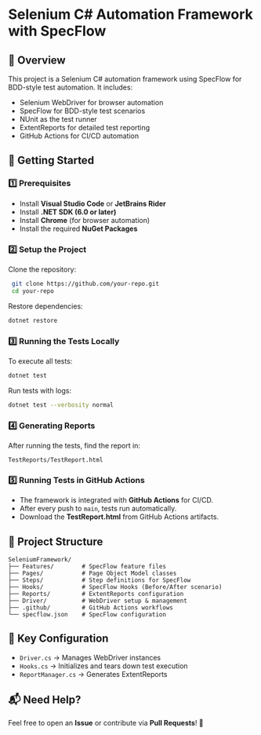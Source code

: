 # Selenium C# Automation Framework with SpecFlow

## 📌 Overview
This project is a Selenium C# automation framework using SpecFlow for BDD-style test automation. It includes:
- Selenium WebDriver for browser automation
- SpecFlow for BDD-style test scenarios
- NUnit as the test runner
- ExtentReports for detailed test reporting
- GitHub Actions for CI/CD automation

## 🚀 Getting Started

### 1️⃣ Prerequisites
- Install **Visual Studio Code** or **JetBrains Rider**
- Install **.NET SDK (6.0 or later)**
- Install **Chrome** (for browser automation)
- Install the required **NuGet Packages**

### 2️⃣ Setup the Project
Clone the repository:
```sh
 git clone https://github.com/your-repo.git
 cd your-repo
```

Restore dependencies:
```sh
dotnet restore
```

### 3️⃣ Running the Tests Locally
To execute all tests:
```sh
dotnet test
```
Run tests with logs:
```sh
dotnet test --verbosity normal
```

### 4️⃣ Generating Reports
After running the tests, find the report in:
```
TestReports/TestReport.html
```

### 5️⃣ Running Tests in GitHub Actions
- The framework is integrated with **GitHub Actions** for CI/CD.
- After every push to `main`, tests run automatically.
- Download the **TestReport.html** from GitHub Actions artifacts.

## 📂 Project Structure
```
SeleniumFramework/
├── Features/        # SpecFlow feature files
├── Pages/           # Page Object Model classes
├── Steps/           # Step definitions for SpecFlow
├── Hooks/           # SpecFlow Hooks (Before/After scenario)
├── Reports/         # ExtentReports configuration
├── Driver/          # WebDriver setup & management
├── .github/         # GitHub Actions workflows
└── specflow.json    # SpecFlow configuration
```

## 🔧 Key Configuration
- `Driver.cs` → Manages WebDriver instances
- `Hooks.cs` → Initializes and tears down test execution
- `ReportManager.cs` → Generates ExtentReports

## 📬 Need Help?
Feel free to open an **Issue** or contribute via **Pull Requests**! 🎯



